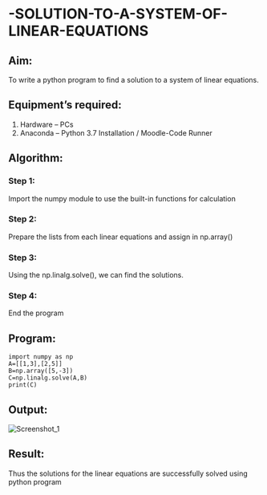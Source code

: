# -SOLUTION-TO-A-SYSTEM-OF-LINEAR-EQUATIONS
## Aim:
To write a python program to find a solution to a system of linear equations.
## Equipment’s required:
1. 	Hardware – PCs
2. 	Anaconda – Python 3.7 Installation / Moodle-Code Runner
## Algorithm:
### Step 1: 
Import the numpy module to use the built-in functions for calculation
### Step 2: 
Prepare the lists from each linear equations and assign in np.array()
### Step 3: 
Using the np.linalg.solve(), we can find the solutions.
### Step 4: 
End the program
## Program:
```
import numpy as np
A=[[1,3],[2,5]]
B=np.array([5,-3])
C=np.linalg.solve(A,B)
print(C)

```
## Output:
![Screenshot_1](https://github.com/user-attachments/assets/b539f2fc-99b3-49b9-8688-2fb945daefb8)



## Result: 
Thus the solutions for the linear equations are successfully solved using python program

